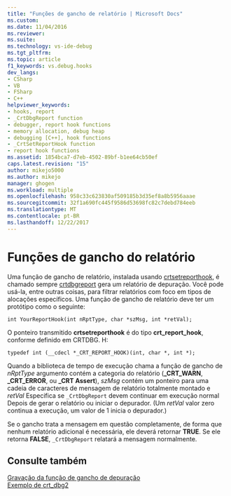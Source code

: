 ```yaml
---
title: "Funções de gancho de relatório | Microsoft Docs"
ms.custom: 
ms.date: 11/04/2016
ms.reviewer: 
ms.suite: 
ms.technology: vs-ide-debug
ms.tgt_pltfrm: 
ms.topic: article
f1_keywords: vs.debug.hooks
dev_langs:
- CSharp
- VB
- FSharp
- C++
helpviewer_keywords:
- hooks, report
- _CrtDbgReport function
- debugger, report hook functions
- memory allocation, debug heap
- debugging [C++], hook functions
- _CrtSetReportHook function
- report hook functions
ms.assetid: 1854bca7-d7eb-4502-89bf-b1ee64cb50ef
caps.latest.revision: "15"
author: mikejo5000
ms.author: mikejo
manager: ghogen
ms.workload: multiple
ms.openlocfilehash: 958c33c623830af509185b3d35ef8a8b5956aaae
ms.sourcegitcommit: 32f1a690fc445f9586d53698fc82c7debd784eeb
ms.translationtype: MT
ms.contentlocale: pt-BR
ms.lasthandoff: 12/22/2017
---
```

# <a name="report-hook-functions"></a>Funções de gancho do relatório
Uma função de gancho de relatório, instalada usando [crtsetreporthook](/cpp/c-runtime-library/reference/crtsetreporthook), é chamado sempre [crtdbgreport](/cpp/c-runtime-library/reference/crtdbgreport-crtdbgreportw) gera um relatório de depuração. Você pode usá-la, entre outras coisas, para filtrar relatórios com foco em tipos de alocações específicos. Uma função de gancho de relatório deve ter um protótipo como o seguinte:  
  
```  
int YourReportHook(int nRptType, char *szMsg, int *retVal);  
```  
  
 O ponteiro transmitido **crtsetreporthook** é do tipo **crt_report_hook**, conforme definido em CRTDBG. H:  
  
```  
typedef int (__cdecl *_CRT_REPORT_HOOK)(int, char *, int *);  
```  
  
 Quando a biblioteca de tempo de execução chama a função de gancho de *nRptType* argumento contém a categoria do relatório (**_CRT_WARN**, **_CRT_ERROR**, ou **_CRT Assert**), *szMsg* contém um ponteiro para uma cadeia de caracteres de mensagem de relatório totalmente montado e *retVal* Especifica se `_CrtDbgReport` devem continuar em execução normal Depois de gerar o relatório ou iniciar o depurador. (Um *retVal* valor zero continua a execução, um valor de 1 inicia o depurador.)  
  
 Se o gancho trata a mensagem em questão completamente, de forma que nenhum relatório adicional é necessária, ele deverá retornar **TRUE**. Se ele retorna **FALSE**, `_CrtDbgReport` relatará a mensagem normalmente.  
  
## <a name="see-also"></a>Consulte também  
 [Gravação da função de gancho de depuração](../debugger/debug-hook-function-writing.md)   
 [Exemplo de crt_dbg2](http://msdn.microsoft.com/en-us/21e1346a-6a17-4f57-b275-c76813089167)